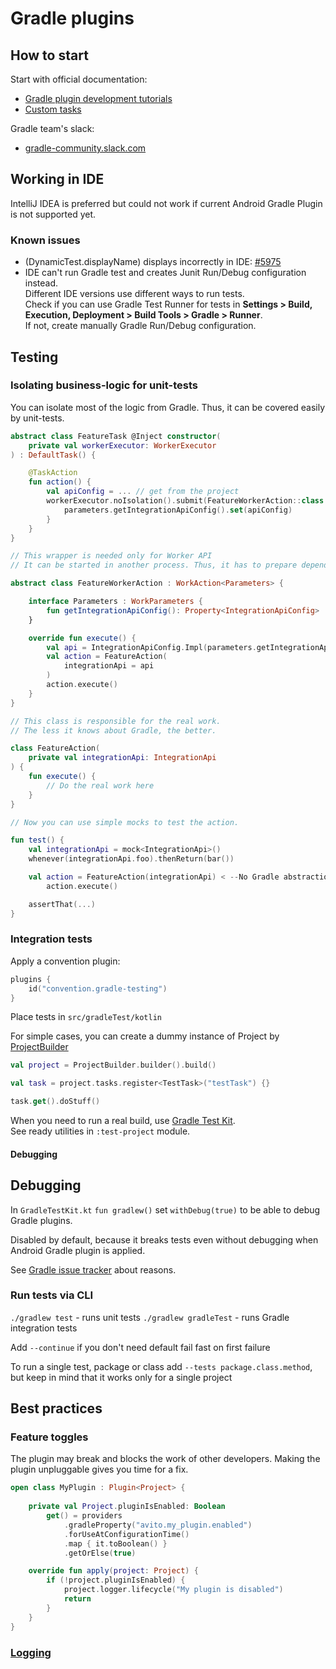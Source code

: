 # Gradle plugins

## How to start

Start with official documentation:

- [Gradle plugin development tutorials](https://gradle.org/guides/?q=Plugin%20Development)
- [Custom tasks](https://docs.gradle.org/current/userguide/custom_tasks.html)

Gradle team's slack:

- [gradle-community.slack.com](https://gradle-community.slack.com)

## Working in IDE

IntelliJ IDEA is preferred but could not work if current Android Gradle Plugin is not supported yet.

### Known issues

- (DynamicTest.displayName) displays incorrectly in IDE: [#5975](https://github.com/gradle/gradle/issues/5975)
- IDE can't run Gradle test and creates Junit Run/Debug configuration instead.  
  Different IDE versions use different ways to run tests.  
  Check if you can use Gradle Test Runner for tests in **Settings > Build, Execution, Deployment > Build Tools > Gradle > Runner**.  
  If not, create manually Gradle Run/Debug configuration.

## Testing

### Isolating business-logic for unit-tests

You can isolate most of the logic from Gradle. Thus, it can be covered easily by unit-tests.

```kotlin
abstract class FeatureTask @Inject constructor(
    private val workerExecutor: WorkerExecutor
) : DefaultTask() {

    @TaskAction
    fun action() {
        val apiConfig = ... // get from the project
        workerExecutor.noIsolation().submit(FeatureWorkerAction::class.java) { parameters ->
            parameters.getIntegrationApiConfig().set(apiConfig)
        }
    }
}

// This wrapper is needed only for Worker API
// It can be started in another process. Thus, it has to prepare dependencies for the real work.

abstract class FeatureWorkerAction : WorkAction<Parameters> {

    interface Parameters : WorkParameters {
        fun getIntegrationApiConfig(): Property<IntegrationApiConfig>
    }

    override fun execute() {
        val api = IntegrationApiConfig.Impl(parameters.getIntegrationApiConfig().get())
        val action = FeatureAction(
            integrationApi = api
        )
        action.execute()
    }
}

// This class is responsible for the real work.
// The less it knows about Gradle, the better.

class FeatureAction(
    private val integrationApi: IntegrationApi
) {
    fun execute() {
        // Do the real work here
    }
}

// Now you can use simple mocks to test the action.

fun test() {
    val integrationApi = mock<IntegrationApi>()
    whenever(integrationApi.foo).thenReturn(bar())

    val action = FeatureAction(integrationApi) < --No Gradle abstractions here
        action.execute()

    assertThat(...)
}
```

### Integration tests

Apply a convention plugin:

```kotlin
plugins {
    id("convention.gradle-testing")
}
```

Place tests in `src/gradleTest/kotlin`

For simple cases, you can create a dummy instance of Project
by [ProjectBuilder](https://docs.gradle.org/current/javadoc/org/gradle/testfixtures/ProjectBuilder.html)

```kotlin
val project = ProjectBuilder.builder().build()

val task = project.tasks.register<TestTask>("testTask") {}

task.get().doStuff()
```

When you need to run a real build, use [Gradle Test Kit](https://docs.gradle.org/current/userguide/test_kit.html).  
See ready utilities in `:test-project` module.

#### Debugging

## Debugging

In `GradleTestKit.kt` `fun gradlew()` set `withDebug(true)` to be able to debug Gradle plugins. 

Disabled by default, because it breaks tests even without debugging when Android Gradle plugin is applied.

See [Gradle issue tracker](https://github.com/gradle/gradle/issues?utf8=%E2%9C%93&q=is%3Aissue+is%3Aopen+withDebug) about reasons.

### Run tests via CLI

`./gradlew test` - runs unit tests
`./gradlew gradleTest` - runs Gradle integration tests

Add `--continue` if you don't need default fail fast on first failure

To run a single test, package or class add `--tests package.class.method`, but keep in mind that it works only for a
single project

## Best practices

### Feature toggles

The plugin may break and blocks the work of other developers. Making the plugin unpluggable gives you time for a fix.

```kotlin
open class MyPlugin : Plugin<Project> {
    
    private val Project.pluginIsEnabled: Boolean
        get() = providers
            .gradleProperty("avito.my_plugin.enabled")
            .forUseAtConfigurationTime()
            .map { it.toBoolean() }
            .getOrElse(true)

    override fun apply(project: Project) {
        if (!project.pluginIsEnabled) {
            project.logger.lifecycle("My plugin is disabled")
            return
        }
    }
}
```

### [Logging](Logging.md)
